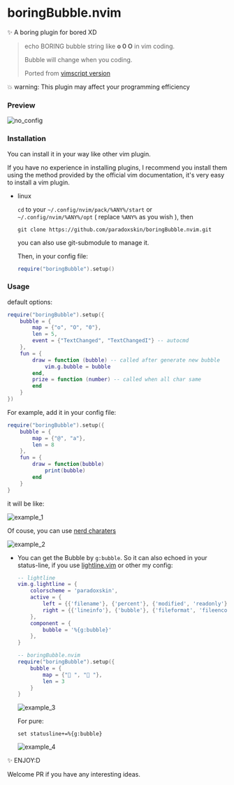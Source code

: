 # boringBubble.nvim

✨ A boring plugin for bored XD

>   echo BORING bubble string like **o 0 O** in vim coding.
>
>   Bubble will change when you coding.
>
>   Ported from [vimscript version](https://github.com/paradoxskin/boringBubble.vim)

💥 warning: This plugin may affect your programming efficiency

### Preview

![no_config](./preview/no_config.gif)

### Installation

You can install it in your way like other vim plugin.

If you have no experience in installing plugins, I recommend you install them using the method provided by the official vim documentation, it's very easy to install a vim plugin.

*   linux

    `cd` to your `~/.config/nvim/pack/%ANY%/start` or `~/.config/nvim/%ANY%/opt` ( replace `%ANY%` as you wish ), then

    `git clone https://github.com/paradoxskin/boringBubble.nvim.git`

    you can also use git-submodule to manage it.
    
    Then, in your config file:
    
    ```lua
    require("boringBubble").setup()
    ```
    
    

### Usage

default options:

```lua
require("boringBubble").setup({
    bubble = {
        map = {"o", "O", "0"},
        len = 5,
        event = {"TextChanged", "TextChangedI"} -- autocmd
    },
    fun = {
        draw = function (bubble) -- called after generate new bubble
            vim.g.bubble = bubble
        end,
        prize = function (number) -- called when all char same
        end
    }
})
```

For example, add it in your config file:

```lua
require("boringBubble").setup({
    bubble = {
        map = {"@", "a"},
        len = 8
    },
    fun = {
        draw = function(bubble)
            print(bubble)
        end
    }
}
```

it will be like:

![example_1](./preview/example_1.gif)

Of couse, you can use [nerd charaters](https://www.nerdfonts.com/)

![example_2](./preview/example_2.gif)

*   You can get the Bubble by `g:bubble`. So it can also echoed in your status-line, if you use [lightline.vim](https://github.com/itchyny/lightline.vim)  or other
    my config:

    ```lua
    -- lightline
    vim.g.lightline = {
        colorscheme = 'paradoxskin',
        active = {
            left = {{'filename'}, {'percent'}, {'modified', 'readonly'}},
            right = {{'lineinfo'}, {'bubble'}, {'fileformat', 'fileencoding', 'filetype'}}
        },
        component = {
            bubble = '%{g:bubble}'
        },
    }
    
    -- boringBubble.nvim
    require("boringBubble").setup({
        bubble = {
            map = {" ", " "},
            len = 3
        }
    }
    ```
    ![example_3](./preview/example_3.gif)
    
    For pure:
    
    ```vim
    set statusline+=%{g:bubble}
    ```
    
    ![example_4](./preview/example_4.gif)

✨ ENJOY:D



Welcome PR if you have any interesting ideas.
